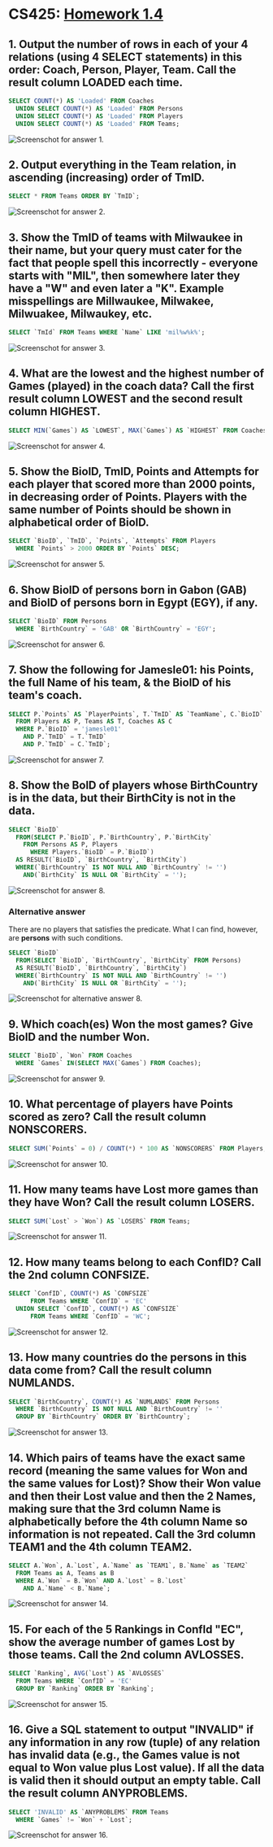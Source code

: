 # CS425: [Homework 1.4](https://github.com/hendraanggrian/IIT-CS425/raw/assets/Homework%201.4.pdf)

## 1. Output the number of rows in each of your 4 relations (using 4 SELECT statements) in this order: Coach, Person, Player, Team. Call the result column LOADED each time.

```sql
SELECT COUNT(*) AS 'Loaded' FROM Coaches
  UNION SELECT COUNT(*) AS 'Loaded' FROM Persons
  UNION SELECT COUNT(*) AS 'Loaded' FROM Players
  UNION SELECT COUNT(*) AS 'Loaded' FROM Teams;
```

![Screenschot for answer 1.](https://github.com/hendraanggrian/IIT-CS425/raw/assets/BasketballDB/screenshots/1.png)

## 2. Output everything in the Team relation, in ascending (increasing) order of TmID.

```sql
SELECT * FROM Teams ORDER BY `TmID`;
```

![Screenschot for answer 2.](https://github.com/hendraanggrian/IIT-CS425/raw/assets/BasketballDB/screenshots/2.png)

## 3. Show the TmID of teams with Milwaukee in their name, but your query must cater for the fact that people spell this incorrectly - everyone starts with "MIL", then somewhere later they have a "W" and even later a "K". Example misspellings are Millwaukee, Milwakee, Milwuakee, Milwaukey, etc.

```sql
SELECT `TmId` FROM Teams WHERE `Name` LIKE 'mil%w%k%';
```

![Screenschot for answer 3.](https://github.com/hendraanggrian/IIT-CS425/raw/assets/BasketballDB/screenshots/3.png)

## 4. What are the lowest and the highest number of Games (played) in the coach data? Call the first result column LOWEST and the second result column HIGHEST.

```sql
SELECT MIN(`Games`) AS `LOWEST`, MAX(`Games`) AS `HIGHEST` FROM Coaches;
```

![Screenschot for answer 4.](https://github.com/hendraanggrian/IIT-CS425/raw/assets/BasketballDB/screenshots/4.png)

## 5. Show the BiolD, TmID, Points and Attempts for each player that scored more than 2000 points, in decreasing order of Points. Players with the same number of Points should be shown in alphabetical order of BiolD.

```sql
SELECT `BioID`, `TmID`, `Points`, `Attempts` FROM Players
  WHERE `Points` > 2000 ORDER BY `Points` DESC;
```

![Screenschot for answer 5.](https://github.com/hendraanggrian/IIT-CS425/raw/assets/BasketballDB/screenshots/5.png)

## 6. Show BiolD of persons born in Gabon (GAB) and BiolD of persons born in Egypt (EGY), if any.

```sql
SELECT `BioID` FROM Persons
  WHERE `BirthCountry` = 'GAB' OR `BirthCountry` = 'EGY';
```

![Screenschot for answer 6.](https://github.com/hendraanggrian/IIT-CS425/raw/assets/BasketballDB/screenshots/6.png)

## 7. Show the following for Jamesle01: his Points, the full Name of his team, & the BiolD of his team's coach.

```sql
SELECT P.`Points` AS `PlayerPoints`, T.`TmID` AS `TeamName`, C.`BioID` AS `CoachBio`
  FROM Players AS P, Teams AS T, Coaches AS C
  WHERE P.`BioID` = 'jamesle01'
    AND P.`TmID` = T.`TmID`
    AND P.`TmID` = C.`TmID`;
```

![Screenschot for answer 7.](https://github.com/hendraanggrian/IIT-CS425/raw/assets/BasketballDB/screenshots/7.png)

## 8. Show the BolD of players whose BirthCountry is in the data, but their BirthCity is not in the data.

```sql
SELECT `BioID`
  FROM(SELECT P.`BioID`, P.`BirthCountry`, P.`BirthCity`
    FROM Persons AS P, Players
      WHERE Players.`BioID` = P.`BioID`)
  AS RESULT(`BioID`, `BirthCountry`, `BirthCity`)
  WHERE(`BirthCountry` IS NOT NULL AND `BirthCountry` != '')
    AND(`BirthCity` IS NULL OR `BirthCity` = '');
```

![Screenschot for answer 8.](https://github.com/hendraanggrian/IIT-CS425/raw/assets/BasketballDB/screenshots/8a.png)

### Alternative answer

There are no players that satisfies the predicate. What I can find, however, are **persons** with such conditions.

```sql
SELECT `BioID`
  FROM(SELECT `BioID`, `BirthCountry`, `BirthCity` FROM Persons)
  AS RESULT(`BioID`, `BirthCountry`, `BirthCity`)
  WHERE(`BirthCountry` IS NOT NULL AND `BirthCountry` != '')
    AND(`BirthCity` IS NULL OR `BirthCity` = '');
```

![Screenschot for alternative answer 8.](https://github.com/hendraanggrian/IIT-CS425/raw/assets/BasketballDB/screenshots/8b.png)

## 9. Which coach(es) Won the most games? Give BiolD and the number Won.

```sql
SELECT `BioID`, `Won` FROM Coaches
  WHERE `Games` IN(SELECT MAX(`Games`) FROM Coaches);
```

![Screenschot for answer 9.](https://github.com/hendraanggrian/IIT-CS425/raw/assets/BasketballDB/screenshots/9.png)

## 10. What percentage of players have Points scored as zero? Call the result column NONSCORERS.

```sql
SELECT SUM(`Points` = 0) / COUNT(*) * 100 AS `NONSCORERS` FROM Players;
```

![Screenschot for answer 10.](https://github.com/hendraanggrian/IIT-CS425/raw/assets/BasketballDB/screenshots/10.png)

## 11. How many teams have Lost more games than they have Won? Call the result column LOSERS.

```sql
SELECT SUM(`Lost` > `Won`) AS `LOSERS` FROM Teams;
```

![Screenschot for answer 11.](https://github.com/hendraanggrian/IIT-CS425/raw/assets/BasketballDB/screenshots/11.png)

## 12. How many teams belong to each ConflD? Call the 2nd column CONFSIZE.

```sql
SELECT `ConfID`, COUNT(*) AS `CONFSIZE`
	  FROM Teams WHERE `ConfID` = 'EC'
  UNION SELECT `ConfID`, COUNT(*) AS `CONFSIZE`
	  FROM Teams WHERE `ConfID` = 'WC';
```

![Screenschot for answer 12.](https://github.com/hendraanggrian/IIT-CS425/raw/assets/BasketballDB/screenshots/12.png)

## 13. How many countries do the persons in this data come from? Call the result column NUMLANDS.

```sql
SELECT `BirthCountry`, COUNT(*) AS `NUMLANDS` FROM Persons
  WHERE `BirthCountry` IS NOT NULL AND `BirthCountry` != ''
  GROUP BY `BirthCountry` ORDER BY `BirthCountry`;
```

![Screenschot for answer 13.](https://github.com/hendraanggrian/IIT-CS425/raw/assets/BasketballDB/screenshots/13.png)

## 14. Which pairs of teams have the exact same record (meaning the same values for Won and the same values for Lost)? Show their Won value and then their Lost value and then the 2 Names, making sure that the 3rd column Name is alphabetically before the 4th column Name so information is not repeated. Call the 3rd column TEAM1 and the 4th column TEAM2.

```sql
SELECT A.`Won`, A.`Lost`, A.`Name` as `TEAM1`, B.`Name` as `TEAM2`
  FROM Teams as A, Teams as B
  WHERE A.`Won` = B.`Won` AND A.`Lost` = B.`Lost`
    AND A.`Name` < B.`Name`;
```

![Screenschot for answer 14.](https://github.com/hendraanggrian/IIT-CS425/raw/assets/BasketballDB/screenshots/14.png)

## 15. For each of the 5 Rankings in Confld "EC", show the average number of games Lost by those teams. Call the 2nd column AVLOSSES.

```sql
SELECT `Ranking`, AVG(`Lost`) AS `AVLOSSES`
  FROM Teams WHERE `ConfID` = 'EC'
  GROUP BY `Ranking` ORDER BY `Ranking`;
```

![Screenschot for answer 15.](https://github.com/hendraanggrian/IIT-CS425/raw/assets/BasketballDB/screenshots/15.png)

## 16. Give a SQL statement to output "INVALID" if any information in any row (tuple) of any relation has invalid data (e.g., the Games value is not equal to Won value plus Lost value). If all the data is valid then it should output an empty table. Call the result column ANYPROBLEMS.

```sql
SELECT 'INVALID' AS `ANYPROBLEMS` FROM Teams
  WHERE `Games` != `Won` + `Lost`;
```

![Screenschot for answer 16.](https://github.com/hendraanggrian/IIT-CS425/raw/assets/BasketballDB/screenshots/16.png)
